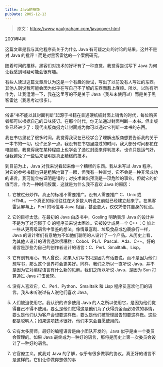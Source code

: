 ```yaml
---
title: Java的掩饰
pubDate: 2005-12-13
---
```


> 原文：https://www.paulgraham.com/javacover.html 

            
2001年4月

这篇文章是我与其他程序员关于为什么 Java 有可疑之处的讨论的结果。这并不是对 Java 的批评！而是对黑客雷达的一个案例研究。

随着时间的推移，黑客们对技术的好坏有了一种直觉。我觉得尝试写下 Java 为何让我感到可疑可能会很有趣。

有些人读过这篇文章后认为这是一个有趣的尝试，写出了以前没有人写过的东西。其他人则说我可能会因为似乎在写自己不了解的东西而惹上麻烦。所以，以防有所作为，让我澄清一下，我在这里写的不是关于 Java（我从未使用过）而是关于黑客雷达（我思考过很多）。

***

俗语“书不能以其封面判断”起源于书籍在普通硬纸板封面上销售的时代，每位购买者都可以根据自己的口味装订。在那个时代，你无法通过封面判断一本书。但出版业已经进步了：现代出版商努力让封面成为你可以通过它判断一本书的东西。

我在书店里花了很多时间，我觉得我现在已经学会了理解出版商想要告诉我的关于一本书的一切，也许还多一点。我没有在书店里度过的时间，我大部分时间都花在电脑前，我觉得我在某种程度上也学会了通过封面来评判技术。也许只是运气好，但我避免了一些后来证明是真正糟糕的技术。

到目前为止，Java 对我来说看起来像一个糟糕的东西。我从未写过 Java 程序，对它的参考书籍也只是粗略地瞥了一眼，但我有一种直觉，它不会是一种非常成功的语言。我可能会被证明是错的；对技术做出预测是一项危险的事业。但就它的价值而言，作为一种时间胶囊，这就是为什么我不喜欢 Java 的原因：

1. 它被过分炒作。真正的标准不需要推广。没有人需要推广 C、Unix 或 HTML。一个真正的标准往往在大多数人听说之前就已经建立起来了。在黑客雷达屏幕上，Perl 的地位与 Java 相当，甚至更大，仅仅凭借其自身的优点。

2. 它的目标太低。在最初的 Java 白皮书中，Gosling 明确表示 Java 的设计并不是为了对习惯于 C 的程序员来说太困难。它被设计成另一个 C++：C 加上一些从更高级语言中借鉴的想法。像情景喜剧、垃圾食品或包裹旅行一样，Java 的设计者们有意地为不如他们聪明的人设计了一个产品。从历史上看，为其他人设计的语言通常很糟糕：Cobol、PL/I、Pascal、Ada、C++。好的语言是那些为自己的创作者设计的语言：C、Perl、Smalltalk、Lisp。

3. 它有别有用心。有人曾说，如果人们写书只是因为有话要说，而不是因为他们想写书，那么这个世界将会更美好。同样，我们之所以一直听说 Java，并不是因为它对编程语言有什么新的见解。我们之所以听说 Java，是因为 Sun 打算通过 Java 打击微软。

4. 没有人喜欢它。C、Perl、Python、Smalltalk 和 Lisp 程序员喜欢他们的语言。我从未听说过有人说他们喜欢 Java。

5. 人们被迫使用它。我认识的许多使用 Java 的人之所以使用它，是因为他们觉得自己不得不使用。要么是他们觉得这是他们为了获得资金而必须做的事情，要么是他们认为客户会想要这样做，要么是他们被管理层告知要这样做。这些都是聪明人；如果这项技术很好，他们本来会自愿使用的。

6. 它有太多厨师。最好的编程语言是由小团队开发的。Java 似乎是由一个委员会管理的。如果 Java 最终成为一种好的语言，那将是历史上第一次委员会设计了一种好的语言。

7. 它官僚主义。就我对 Java 的了解，似乎有很多做事的协议。真正好的语言不是这样的。它们让你做你想做的事